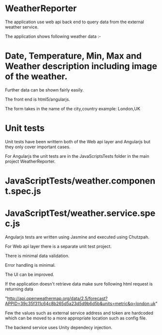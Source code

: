 # WeatherReporter

The application use web api back end to query data from the external weather service. 

The application shows following weather data :-

# Date, Temperature, Min, Max and Weather description including image of the weather. 
Further data can be shown fairly easily.

The front end is html5/angularjs. 

The form takes in the name of the city,country example: London,UK

# Unit tests
Unit tests have been writtern both of the Web api layer and Angularjs but they only cover important cases.

For Angularjs the unit tests are in the JavaScriptsTests folder in the main project WeatherReporter.

# JavaScriptTests/weather.component.spec.js
# JavaScriptTest/weather.service.spec.js	

Angularjs tests are written using Jasmine and executed using Chutzpah.

For Web api layer there is a separate unit test project. 


There is minimal data validation. 

Error handling is minimal.

The UI can be improved. 

If the application doesn't retrieve data make sure following html request is returning data

"http://api.openweathermap.org/data/2.5/forecast?APPID=39c35f311c64c8b265d5a23d5d9b6d5b&units=metric&q=london,uk"

Few the values such as external service address and token are hardcoded which can be moved to a more appropriate location such as config file. 

The backend service uses Unity dependecy injection.





